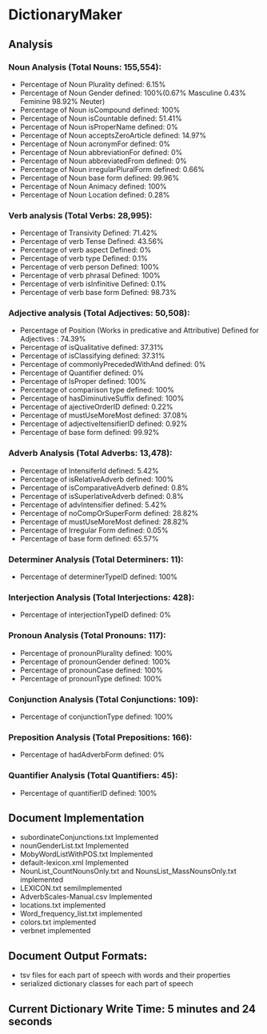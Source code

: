 # DictionaryMaker
## Analysis
### Noun Analysis (Total Nouns: 155,554):
- Percentage of Noun Plurality defined: 6.15%
- Percentage of Noun Gender defined: 100%(0.67% Masculine 0.43% Feminine 98.92% Neuter)
- Percentage of Noun isCompound defined: 100%
- Percentage of Noun isCountable defined: 51.41%
- Percentage of Noun isProperName defined: 0%
- Percentage of Noun acceptsZeroArticle defined: 14.97%
- Percentage of Noun acronymFor defined: 0%
- Percentage of Noun abbreviationFor defined: 0%
- Percentage of Noun abbreviatedFrom defined: 0%
- Percentage of Noun irregularPluralForm defined: 0.66%
- Percentage of Noun base form defined: 99.96%
- Percentage of Noun Animacy defined: 100%
- Percentage of Noun Location defined: 0.28%
### Verb analysis (Total Verbs: 28,995):
- Percentage of Transivity Defined: 71.42%
- Percentage of verb Tense Defined: 43.56%
- Percentage of verb aspect Defined: 0%
- Percentage of verb type Defined: 0.1%
- Percentage of verb person Defined: 100%
- Percentage of verb phrasal Defined: 100%
- Percentage of verb isInfinitive Defined: 0.1%
- Percentage of verb base form Defined: 98.73%
### Adjective analysis (Total Adjectives: 50,508):
- Percentage of Position (Works in predicative and Attributive) Defined for Adjectives : 74.39%
- Percentage of isQualitative defined: 37.31%
- Percentage of isClassifying defined: 37.31%
- Percentage of commonlyPrecededWithAnd defined: 0%
- Percentage of Quantifier defined: 0%
- Percentage of IsProper defined: 100%
- Percentage of comparison type defined: 100%
- Percentage of hasDiminutiveSuffix defined: 100%
- Percentage of ajectiveOrderID defined: 0.22%
- Percentage of mustUseMoreMost defined: 37.08%
- Percentage of adjectiveItensifierID defined: 0.92%
- Percentage of base form defined: 99.92%
### Adverb Analysis (Total Adverbs: 13,478): 
- Percentage of IntensiferId defined: 5.42%
- Percentage of isRelativeAdverb defined: 100%
- Percentage of isComparativeAdverb defined: 0.8%
- Percentage of isSuperlativeAdverb defined: 0.8%
- Percentage of advIntensifier defined: 5.42%
- Percentage of noCompOrSuperForm defined: 28.82%
- Percentage of mustUseMoreMost defined: 28.82%
- Percentage of Irregular Form defined: 0.05%
- Percentage of base form defined: 65.57%
### Determiner Analysis (Total Determiners: 11): 
- Percentage of determinerTypeID defined: 100%
### Interjection Analysis (Total Interjections: 428): 
- Percentage of interjectionTypeID defined: 0%
### Pronoun Analysis (Total Pronouns: 117): 
- Percentage of pronounPlurality defined: 100%
- Percentage of pronounGender defined: 100%
- Percentage of pronounCase defined: 100%
- Percentage of pronounType defined: 100%
### Conjunction Analysis (Total Conjunctions: 109): 
- Percentage of conjunctionType defined: 100%
### Preposition Analysis (Total Prepositions: 166): 
- Percentage of hadAdverbForm defined: 0%
### Quantifier Analysis (Total Quantifiers: 45): 
- Percentage of quantifierID defined: 100%
## Document Implementation
- subordinateConjunctions.txt Implemented
- nounGenderList.txt Implemented 
- MobyWordListWithPOS.txt Implemented
- default-lexicon.xml Implemented
- NounList_CountNounsOnly.txt and NounsList_MassNounsOnly.txt implemented
- LEXICON.txt semiImplemented
- AdverbScales-Manual.csv Implemented
- locations.txt implemented
- Word_frequency_list.txt implemented
- colors.txt implemented
- verbnet implemented
## Document Output Formats:
- tsv files for each part of speech with words and their properties
- serialized dictionary classes for each part of speech
## Current Dictionary Write Time: 5 minutes and 24 seconds
